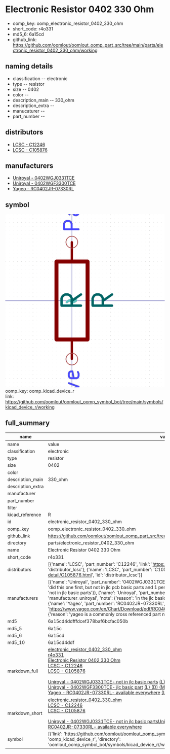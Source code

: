 # Electronic Resistor 0402 330 Ohm

  
* oomp_key: oomp_electronic_resistor_0402_330_ohm 
* short_code: r4o331
* md5_6: 6a15cd  
* github_link: https://github.com/oomlout/oomlout_oomp_part_src/tree/main/parts/electronic_resistor_0402_330_ohm/working  
## naming details
* classification -- electronic
* type -- resistor
* size -- 0402
* color -- 
* description_main -- 330_ohm
* description_extra -- 
* manucaturer -- 
* part_number -- 

## distributors
* [LCSC - C12246](https://lcsc.com/product-detail/C12246.html)  
* [LCSC - C105876](https://lcsc.com/product-detail/C105876.html)  

## manufacturers
* [Uniroyal - 0402WGJ0331TCE]()  
* [Uniroyal - 0402WGF3300TCE]()  
* [Yageo - RC0402JR-07330RL](https://www.yageo.com/en/Chart/Download/pdf/RC0402JR-07330RL)  

## symbol

![](symbol/0/working/working_600.png)  
oomp_key: oomp_kicad_device_r  
link: https://github.com/oomlout/oomlout_oomp_symbol_bot/tree/main/symbols/kicad_device_r/working  


## full_summary
| name | value | 
| --- | --- | 
| name | value | 
| classification | electronic | 
| type | resistor | 
| size | 0402 | 
| color |  | 
| description_main | 330_ohm | 
| description_extra |  | 
| manufacturer |  | 
| part_number |  | 
| filter |  | 
| kicad_reference | R | 
| id | electronic_resistor_0402_330_ohm | 
| oomp_key | oomp_electronic_resistor_0402_330_ohm | 
| github_link | https://github.com/oomlout/oomlout_oomp_part_src/tree/main/parts/electronic_resistor_0402_330_ohm/working | 
| directory | parts/electronic_resistor_0402_330_ohm | 
| name | Electronic Resistor 0402 330 Ohm | 
| short_code | r4o331 | 
| distributors | [{'name': 'LCSC', 'part_number': 'C12246', 'link': 'https://lcsc.com/product-detail/C12246.html', 'id': 'distributor_lcsc'}, {'name': 'LCSC', 'part_number': 'C105876', 'link': 'https://lcsc.com/product-detail/C105876.html', 'id': 'distributor_lcsc'}] | 
| manufacturers | [{'name': 'Uniroyal', 'part_number': '0402WGJ0331TCE', 'link': '', 'id': 'manufacturer_uniroyal', 'note': {'reason': 'did this one first, but not in jlc pcb basic parts and 1 percent are and they are the same price', 'reason_short': 'not in jlc basic parts'}}, {'name': 'Uniroyal', 'part_number': '0402WGF3300TCE', 'link': '', 'id': 'manufacturer_uniroyal', 'note': {'reason': 'in the jlc basic parts catalogue', 'reason_short': 'jlc basic part'}}, {'name': 'Yageo', 'part_number': 'RC0402JR-07330RL', 'link': 'https://www.yageo.com/en/Chart/Download/pdf/RC0402JR-07330RL', 'id': 'manufacturer_yageo', 'note': {'reason': 'yageo is a commonly cross referenced part number', 'reason_short': 'available everywhere'}}] | 
| md5 | 6a15cd4ddfffdcef378baf6bcfac050b | 
| md5_5 | 6a15c | 
| md5_6 | 6a15cd | 
| md5_10 | 6a15cd4ddf | 
| markdown_full | [electronic_resistor_0402_330_ohm](https://github.com/oomlout/oomlout_oomp_part_src/tree/main/parts/electronic_resistor_0402_330_ohm/working)<br>[r4o331](https://github.com/oomlout/oomlout_oomp_part_src/tree/main/parts/electronic_resistor_0402_330_ohm/working)<br>[Electronic Resistor 0402 330 Ohm](https://github.com/oomlout/oomlout_oomp_part_src/tree/main/parts/electronic_resistor_0402_330_ohm/working)<br>[LCSC - C12246<br>](https://lcsc.com/product-detail/C12246.html)[LCSC - C105876<br>](https://lcsc.com/product-detail/C105876.html)<br>[Uniroyal - 0402WGJ0331TCE- not in jlc basic parts]() [(L)  ](https://www.lcsc.com/search?q=0402WGJ0331TCE)[(D)  ](https://www.digikey.com/en/products?keywords=0402WGJ0331TCE)[(M)  ](https://www.mouser.com/Search/Refine?Keyword=0402WGJ0331TCE)[(N)  ](https://www.newark.com/search?st=0402WGJ0331TCE)[(SZ)  ](https://so.szlcsc.com/global.html?k=0402WGJ0331TCE)<br>[Uniroyal - 0402WGF3300TCE- jlc basic part]() [(L)  ](https://www.lcsc.com/search?q=0402WGF3300TCE)[(D)  ](https://www.digikey.com/en/products?keywords=0402WGF3300TCE)[(M)  ](https://www.mouser.com/Search/Refine?Keyword=0402WGF3300TCE)[(N)  ](https://www.newark.com/search?st=0402WGF3300TCE)[(SZ)  ](https://so.szlcsc.com/global.html?k=0402WGF3300TCE)<br>[Yageo - RC0402JR-07330RL- available everywhere](https://www.yageo.com/en/Chart/Download/pdf/RC0402JR-07330RL) [(L)  ](https://www.lcsc.com/search?q=RC0402JR-07330RL)[(D)  ](https://www.digikey.com/en/products?keywords=RC0402JR-07330RL)[(M)  ](https://www.mouser.com/Search/Refine?Keyword=RC0402JR-07330RL)[(N)  ](https://www.newark.com/search?st=RC0402JR-07330RL)[(SZ)  ](https://so.szlcsc.com/global.html?k=RC0402JR-07330RL)<br> | 
| markdown_short | [electronic_resistor_0402_330_ohm](https://github.com/oomlout/oomlout_oomp_part_src/tree/main/parts/electronic_resistor_0402_330_ohm/working)<br>[LCSC - C12246<br>](https://lcsc.com/product-detail/C12246.html)[LCSC - C105876<br>](https://lcsc.com/product-detail/C105876.html)<br>[Uniroyal - 0402WGJ0331TCE- not in jlc basic parts]()[Uniroyal - 0402WGF3300TCE- jlc basic part]()[Yageo - RC0402JR-07330RL- available everywhere](https://www.yageo.com/en/Chart/Download/pdf/RC0402JR-07330RL) | 
| symbol | [{'link': 'https://github.com/oomlout/oomlout_oomp_symbol_bot/tree/main/symbols/kicad_device_r', 'oomp_key': 'oomp_kicad_device_r', 'directory': 'oomlout_oomp_symbol_bot/symbols/kicad_device_r//working/working.kicad_sym'}] | 
